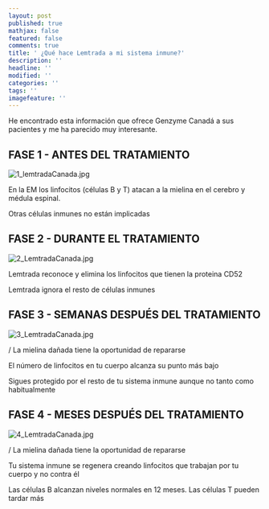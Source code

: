 ```yaml
---
layout: post
published: true
mathjax: false
featured: false
comments: true
title: ' ¿Qué hace Lemtrada a mi sistema inmune?'
description: ''
headline: ''
modified: ''
categories: ''
tags: ''
imagefeature: ''
---
```

He encontrado esta información que ofrece Genzyme Canadá a sus pacientes y me ha parecido muy interesante.


## FASE 1 - ANTES DEL TRATAMIENTO
![1_lemtradaCanada.jpg]({{site.baseurl}}/images/1_lemtradaCanada.jpg)

En la EM los linfocitos (células B y T) atacan a la mielina en el cerebro y médula espinal.  

Otras células inmunes no están implicadas

## FASE 2 - DURANTE EL TRATAMIENTO
![2_LemtradaCanada.jpg]({{site.baseurl}}/images/2_LemtradaCanada.jpg)

Lemtrada reconoce y elimina los linfocitos que tienen la proteina CD52  

Lemtrada ignora el resto de células inmunes

## FASE 3 - SEMANAS DESPUÉS DEL TRATAMIENTO
![3_LemtradaCanada.jpg]({{site.baseurl}}/images/3_LemtradaCanada.jpg)

/ La mielina dañada tiene la oportunidad de repararse 

El número de linfocitos en tu cuerpo alcanza su punto más bajo  

Sigues protegido por el resto de tu sistema inmune aunque no tanto como habitualmente

## FASE 4 - MESES DESPUÉS DEL TRATAMIENTO
![4_LemtradaCanada.jpg]({{site.baseurl}}/images/4_LemtradaCanada.jpg)

/ La mielina dañada tiene la oportunidad de repararse 

Tu sistema inmune se regenera creando linfocitos que trabajan por tu cuerpo y no contra él  

Las células B alcanzan niveles normales en 12 meses. Las células T pueden tardar más
